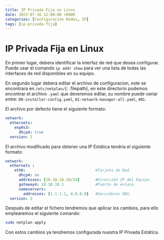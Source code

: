 ```yaml
---
title: IP Privada Fija en Linux
date: 2023-07-16 12:00:00 +0800
categories: [Configuración Redes, IP]
tags: [ip-privada-fija]
---
```


# IP Privada Fija en Linux

En primer lugar, debera identificar la interfaz de red que desea configurar. Puede usar el comando `ip addr show` para ver una lista de todas las interfaces de red disponibles en su equipo.

En segundo lugar debera editar el archivo de configuracion, este se encontrara en `/etc/netplan/`{: .filepath}, en este directorio podemos encontrar el archivo `.yaml` que deveremos editar, su nombre puede variar entre: `00-installer-config.yaml`, `01-network-manager-all.yaml`, etc.

El archivo por defecto tiene el siguiente formato:

```yaml
network:
  ethernets:
    enp0s3:
      dhcp4: true
  version: 2
```

El archivo modificado para obtener una IP Estática tendria el siguiente formato:

```yaml
network:
  ethernets :
    eth0:                               #Tarjeta de Red.
      dhcp4: no
      addresses: [10.10.10.10/24]       #Dirección IP del Equipo.
      gateway4: 10.10.10.1              #Puerta de enlace.
      nameservers:
        addresses: [1.1.1.1, 8.8.8.8]   #Servidores DNS.
  version: 2
```

Después de editar el fichero tendremos que aplicar los cambios, para ello emplearemos el siguiente comando:

```bash
sudo netplan apply
```

Con estos cambios ya tendremos configurada nuestra IP Privada Estática.

